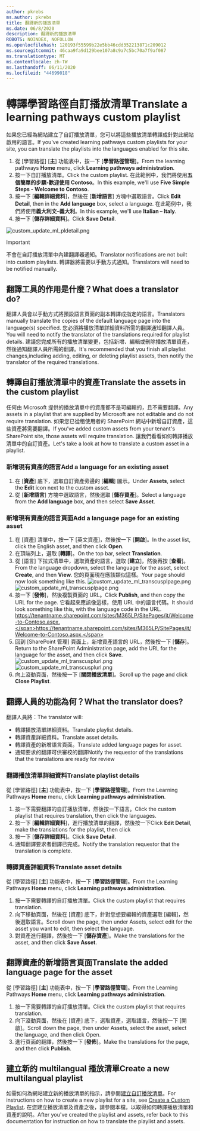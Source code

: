 ```yaml
---
author: pkrebs
ms.author: pkrebs
title: 翻譯新的播放清單
ms.date: 06/8/2020
description: 翻譯新的播放清單
ROBOTS: NOINDEX, NOFOLLOW
ms.openlocfilehash: 120193f55599b22e5bb46cdd352213871c209012
ms.sourcegitcommit: 46caa9fa9d129bee107a8c9a7c5bc70a7f9af087
ms.translationtype: MT
ms.contentlocale: zh-TW
ms.lasthandoff: 06/11/2020
ms.locfileid: "44699018"
---
```

# <a name="translate-a-learning-pathways-custom-playlist"></a><span data-ttu-id="8437d-103">轉譯學習路徑自訂播放清單</span><span class="sxs-lookup"><span data-stu-id="8437d-103">Translate a learning pathways custom playlist</span></span>
<span data-ttu-id="8437d-104">如果您已經為網站建立了自訂播放清單，您可以將這些播放清單轉譯成針對此網站啟用的語言。</span><span class="sxs-lookup"><span data-stu-id="8437d-104">If you've created learning pathways custom playlists for your site, you can translate the playlists into the languages enabled for this site.</span></span>

1.  <span data-ttu-id="8437d-105">從 [學習路徑] [**主**] 功能表中，按一下 [**學習路徑管理**]。</span><span class="sxs-lookup"><span data-stu-id="8437d-105">From the learning pathways **Home** menu, click **Learning pathways administration**.</span></span> 
2.  <span data-ttu-id="8437d-106">按一下自訂播放清單。</span><span class="sxs-lookup"><span data-stu-id="8437d-106">Click the custom playlist.</span></span> <span data-ttu-id="8437d-107">在此範例中，我們將使用**五個簡單的步驟-歡迎使用 Contoso**。</span><span class="sxs-lookup"><span data-stu-id="8437d-107">In this example, we'll use **Five Simple Steps - Welcome to Contoso**.</span></span> 
3.  <span data-ttu-id="8437d-108">按一下 [**編輯詳細資料**]，然後在 [**新增語言**] 方塊中選取語言。</span><span class="sxs-lookup"><span data-stu-id="8437d-108">Click **Edit Detail**, then in the **Add language** box, select a language.</span></span> <span data-ttu-id="8437d-109">在此範例中，我們將使用**義大利文–義大利**。</span><span class="sxs-lookup"><span data-stu-id="8437d-109">In this example, we'll use **Italian – Italy**.</span></span> 
5.  <span data-ttu-id="8437d-110">按一下 [**儲存詳細資料**]。</span><span class="sxs-lookup"><span data-stu-id="8437d-110">Click **Save Detail**.</span></span> 

![custom_update_ml_pldetail.png](media/custom_update_ml_pldetail.png)

> [!IMPORTANT]
> <span data-ttu-id="8437d-112">不會在自訂播放清單中內建翻譯器通知。</span><span class="sxs-lookup"><span data-stu-id="8437d-112">Translator notifications are not built into custom playlists.</span></span> <span data-ttu-id="8437d-113">轉譯器將需要以手動方式通知。</span><span class="sxs-lookup"><span data-stu-id="8437d-113">Translators will need to be notified manually.</span></span> 

## <a name="what-does-a-translator-do"></a><span data-ttu-id="8437d-114">翻譯工具的作用是什麼？</span><span class="sxs-lookup"><span data-stu-id="8437d-114">What does a translator do?</span></span>
<span data-ttu-id="8437d-115">翻譯人員會以手動方式將預設語言頁面的副本轉譯成指定的語言。</span><span class="sxs-lookup"><span data-stu-id="8437d-115">Translators manually translate the copies of the default language page into the language(s) specified.</span></span> <span data-ttu-id="8437d-116">您必須將播放清單詳細資料所需的翻譯通知翻譯人員。</span><span class="sxs-lookup"><span data-stu-id="8437d-116">You will need to notify the translator of the translations required for playlist details.</span></span> <span data-ttu-id="8437d-117">建議您完成所有的播放清單變更，包括新增、編輯或刪除播放清單資產，然後通知翻譯人員所需的翻譯。</span><span class="sxs-lookup"><span data-stu-id="8437d-117">It's recommended that you finish all playlist changes,including adding, editing, or deleting playlist assets, then notify the translator of the required translations.</span></span>

## <a name="translate-the-assets-in-the-custom-playlist"></a><span data-ttu-id="8437d-118">轉譯自訂播放清單中的資產</span><span class="sxs-lookup"><span data-stu-id="8437d-118">Translate the assets in the custom playlist</span></span>
<span data-ttu-id="8437d-119">任何由 Microsoft 提供的播放清單中的資產都不是可編輯的，且不需要翻譯。</span><span class="sxs-lookup"><span data-stu-id="8437d-119">Any assets in a playlist that are supplied by Microsoft are not editable and do not require translation.</span></span> <span data-ttu-id="8437d-120">如果您已從租使用者的 SharePoint 網站中新增自訂資產，這些資產將需要翻譯。</span><span class="sxs-lookup"><span data-stu-id="8437d-120">If you’ve added custom assets from your tenant's SharePoint site, those assets will require translation.</span></span> <span data-ttu-id="8437d-121">讓我們看看如何轉譯播放清單中的自訂資產。</span><span class="sxs-lookup"><span data-stu-id="8437d-121">Let's take a look at how to translate a custom asset in a playlist.</span></span>

### <a name="add-a-language-for-an-existing-asset"></a><span data-ttu-id="8437d-122">新增現有資產的語言</span><span class="sxs-lookup"><span data-stu-id="8437d-122">Add a language for an existing asset</span></span>
1. <span data-ttu-id="8437d-123">在 [**資產**] 底下，選取自訂資產旁邊的 [**編輯**] 圖示。</span><span class="sxs-lookup"><span data-stu-id="8437d-123">Under **Assets**, select the **Edit** icon next to the custom asset.</span></span> 
2. <span data-ttu-id="8437d-124">從 [**新增語言**] 方塊中選取語言，然後選取 [**儲存資產**]。</span><span class="sxs-lookup"><span data-stu-id="8437d-124">Select a language from the **Add language** box, and then select **Save Asset**.</span></span>

### <a name="add-a-language-page-for-an-existing-asset"></a><span data-ttu-id="8437d-125">新增現有資產的語言頁面</span><span class="sxs-lookup"><span data-stu-id="8437d-125">Add a language page for an existing asset</span></span>
1. <span data-ttu-id="8437d-126">在 [資產] 清單中，按一下 [英文資產]，然後按一下 [**開啟**]。</span><span class="sxs-lookup"><span data-stu-id="8437d-126">In the asset list, click the English asset, and then click **Open**.</span></span>
2. <span data-ttu-id="8437d-127">在頂端列上，選取 [**轉譯**]。</span><span class="sxs-lookup"><span data-stu-id="8437d-127">On the top bar, select **Translation**.</span></span>
3. <span data-ttu-id="8437d-128">從 [語言] 下拉式清單中，選取資產的語言，選取 [**建立**]，然後再按 [**查看**]。</span><span class="sxs-lookup"><span data-stu-id="8437d-128">From the language dropdown, select the language for the asset, select **Create**, and then **View**.</span></span> <span data-ttu-id="8437d-129">您的頁面現在應該類似這樣。</span><span class="sxs-lookup"><span data-stu-id="8437d-129">Your page should now look something like this.</span></span> 
<span data-ttu-id="8437d-130">![custom_update_ml_transcusplpage.png](media/custom_update_ml_transcusplpage.png)</span><span class="sxs-lookup"><span data-stu-id="8437d-130">![custom_update_ml_transcusplpage.png](media/custom_update_ml_transcusplpage.png)</span></span>
4. <span data-ttu-id="8437d-131">按一下 [**發佈**]，然後複製頁面的 URL。</span><span class="sxs-lookup"><span data-stu-id="8437d-131">Click **Publish**, and then copy the URL for the page.</span></span> <span data-ttu-id="8437d-132">它看起來應該像這樣，使用 URL 中的語言代碼。</span><span class="sxs-lookup"><span data-stu-id="8437d-132">It should look something like this, with the language code in the URL.</span></span>
<span data-ttu-id="8437d-133">https://tenantname.sharepoint.com/sites/M365LP/SitePages/it/Welcome-to-Contoso.aspx.</span><span class="sxs-lookup"><span data-stu-id="8437d-133">https://tenantname.sharepoint.com/sites/M365LP/SitePages/it/Welcome-to-Contoso.aspx.</span></span>
5. <span data-ttu-id="8437d-134">回到 [SharePoint 管理] 頁面上，新增資產語言的 URL，然後按一下 [**儲存**]。</span><span class="sxs-lookup"><span data-stu-id="8437d-134">Return to the SharePoint Administration page, add the URL for the language for the asset, and then click **Save**.</span></span> 
<span data-ttu-id="8437d-135">![custom_update_ml_transcusplurl.png](media/custom_update_ml_transcusplurl.png)</span><span class="sxs-lookup"><span data-stu-id="8437d-135">![custom_update_ml_transcusplurl.png](media/custom_update_ml_transcusplurl.png)</span></span>
6.  <span data-ttu-id="8437d-136">向上滾動頁面，然後按一下 [**關閉播放清單**]。</span><span class="sxs-lookup"><span data-stu-id="8437d-136">Scroll up the page and click **Close Playlist**.</span></span>

## <a name="what-the-translator-does"></a><span data-ttu-id="8437d-137">翻譯人員的功能為何？</span><span class="sxs-lookup"><span data-stu-id="8437d-137">What the translator does?</span></span>
<span data-ttu-id="8437d-138">翻譯人員將：</span><span class="sxs-lookup"><span data-stu-id="8437d-138">The translator will:</span></span>
- <span data-ttu-id="8437d-139">轉譯播放清單詳細資料。</span><span class="sxs-lookup"><span data-stu-id="8437d-139">Translate playlist details.</span></span>
- <span data-ttu-id="8437d-140">轉譯資產詳細資料。</span><span class="sxs-lookup"><span data-stu-id="8437d-140">Translate asset details.</span></span>
- <span data-ttu-id="8437d-141">轉譯資產的新增語言頁面。</span><span class="sxs-lookup"><span data-stu-id="8437d-141">Translate added language pages for asset.</span></span>
- <span data-ttu-id="8437d-142">通知要求的翻譯可供審校的翻譯</span><span class="sxs-lookup"><span data-stu-id="8437d-142">Notify the requestor of the translations that the translations are ready for review</span></span>

### <a name="translate-playlist-details"></a><span data-ttu-id="8437d-143">翻譯播放清單詳細資料</span><span class="sxs-lookup"><span data-stu-id="8437d-143">Translate playlist details</span></span>
<span data-ttu-id="8437d-144">從 [學習路徑] [**主**] 功能表中，按一下 [**學習路徑管理**]。</span><span class="sxs-lookup"><span data-stu-id="8437d-144">From the Learning Pathways **Home** menu, click **Learning pathways administration**.</span></span> 
1. <span data-ttu-id="8437d-145">按一下需要翻譯的自訂播放清單，然後按一下語言。</span><span class="sxs-lookup"><span data-stu-id="8437d-145">Click the custom playlist that requires translation, then click the languages.</span></span> 
2. <span data-ttu-id="8437d-146">按一下 [**編輯詳細資料**]，進行播放清單的翻譯，然後按一下</span><span class="sxs-lookup"><span data-stu-id="8437d-146">Click **Edit Detail**, make the translations for the playlist, then click</span></span> 
3. <span data-ttu-id="8437d-147">按一下 [**儲存詳細資料**]。</span><span class="sxs-lookup"><span data-stu-id="8437d-147">Click **Save Detail**.</span></span> 
4. <span data-ttu-id="8437d-148">通知翻譯要求者翻譯已完成。</span><span class="sxs-lookup"><span data-stu-id="8437d-148">Notify the translation requestor that the translation is complete.</span></span> 

### <a name="translate-asset-details"></a><span data-ttu-id="8437d-149">轉譯資產詳細資料</span><span class="sxs-lookup"><span data-stu-id="8437d-149">Translate asset details</span></span>
<span data-ttu-id="8437d-150">從 [學習路徑] [**主**] 功能表中，按一下 [**學習路徑管理**]。</span><span class="sxs-lookup"><span data-stu-id="8437d-150">From the Learning Pathways **Home** menu, click **Learning pathways administration**.</span></span> 
1. <span data-ttu-id="8437d-151">按一下需要轉譯的自訂播放清單。</span><span class="sxs-lookup"><span data-stu-id="8437d-151">Click the custom playlist that requires translation.</span></span> 
2. <span data-ttu-id="8437d-152">向下移動頁面，然後在 [資產] 底下，針對您想要編輯的資產選取 [編輯]，然後選取語言。</span><span class="sxs-lookup"><span data-stu-id="8437d-152">Scroll down the page, then under Assets, select edit for the asset you want to edit, then select the language.</span></span> 
3. <span data-ttu-id="8437d-153">對資產進行翻譯，然後按一下 [**儲存資產**]。</span><span class="sxs-lookup"><span data-stu-id="8437d-153">Make the translations for the asset, and then click **Save Asset**.</span></span>  

## <a name="translate-the-added-language-page-for-the-asset"></a><span data-ttu-id="8437d-154">翻譯資產的新增語言頁面</span><span class="sxs-lookup"><span data-stu-id="8437d-154">Translate the added language page for the asset</span></span>
<span data-ttu-id="8437d-155">從 [學習路徑] [**主**] 功能表中，按一下 [**學習路徑管理**]。</span><span class="sxs-lookup"><span data-stu-id="8437d-155">From the Learning Pathways **Home** menu, click **Learning pathways administration**.</span></span> 
1. <span data-ttu-id="8437d-156">按一下需要轉譯的自訂播放清單。</span><span class="sxs-lookup"><span data-stu-id="8437d-156">Click the custom playlist that requires translation.</span></span> 
2. <span data-ttu-id="8437d-157">向下滾動頁面，然後在 [資產] 底下，選取資產，選取語言，然後按一下 [開啟]。</span><span class="sxs-lookup"><span data-stu-id="8437d-157">Scroll down the page, then under Assets, select the asset, select the language, and then click Open.</span></span> 
3. <span data-ttu-id="8437d-158">進行頁面的翻譯，然後按一下 [**發佈**]。</span><span class="sxs-lookup"><span data-stu-id="8437d-158">Make the translations for the page, and then click **Publish**.</span></span>  

## <a name="create-a-new-multilangual-playlist"></a><span data-ttu-id="8437d-159">建立新的 multilangual 播放清單</span><span class="sxs-lookup"><span data-stu-id="8437d-159">Create a new multilangual playlist</span></span>
<span data-ttu-id="8437d-160">如需如何為網站建立新的播放清單的指示，請參閱[建立自訂播放清單](custom_createnewplaylist.md)。</span><span class="sxs-lookup"><span data-stu-id="8437d-160">For instructions on how to create a new playlist for a site, see [Create a Custom Playlist](custom_createnewplaylist.md).</span></span> <span data-ttu-id="8437d-161">在您建立播放清單及資產之後，請參閱本檔，以取得如何轉譯播放清單和資產的說明。</span><span class="sxs-lookup"><span data-stu-id="8437d-161">After you've created the playlist and assets, refer back to this documentation for instruction on how to translate the playlist and assets.</span></span> 